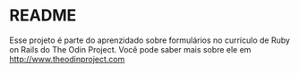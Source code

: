 # README

Esse projeto é parte do aprenzidado sobre formulários no currículo de Ruby on Rails do The Odin Project. Você pode saber mais sobre ele em http://www.theodinproject.com